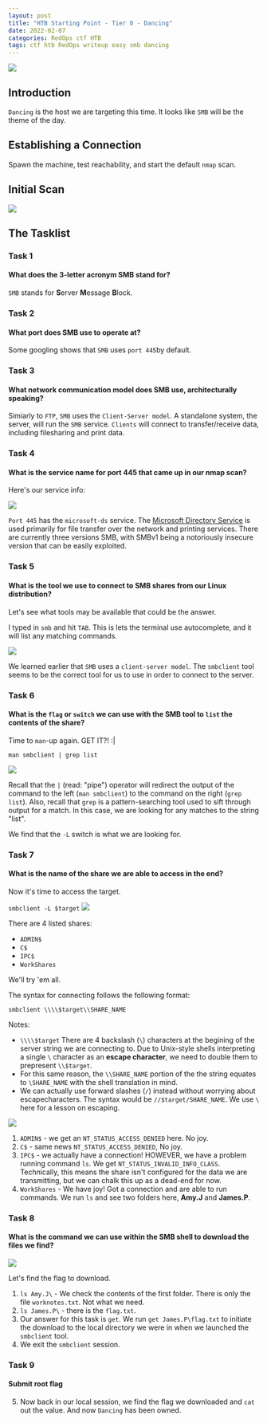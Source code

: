 ```yaml
---
layout: post
title: "HTB Starting Point - Tier 0 - Dancing"
date: 2022-02-07
categories: RedOps ctf HTB
tags: ctf htb RedOps writeup easy smb dancing
---
```

<img src='/assets/img/ctf/htb/sp/tier0/dancing/dancing.PNG'/>

## Introduction

`Dancing` is the host we are targeting this time. It looks like `SMB` will be the theme of the day. 

## Establishing a Connection

Spawn the machine, test reachability, and start the default `nmap` scan.

## Initial Scan

<img src='/assets/img/ctf/htb/sp/tier0/dancing/2nmapall.png'/>



## The Tasklist

### Task 1
#### What does the 3-letter acronym SMB stand for? 

`SMB` stands for **S**erver **M**essage **B**lock.

### Task 2
#### What port does SMB use to operate at?

Some googling shows that `SMB` uses `port 445`by default.

### Task 3
#### What network communication model does SMB use, architecturally speaking? 

Simiarly to `FTP`, `SMB` uses the `Client-Server model`. A standalone system, the server, will run the `SMB` service. `Clients` will connect to transfer/receive data, including filesharing and print data.

### Task 4 
#### What is the service name for port 445 that came up in our nmap scan?

Here's our service info:

<img src='/assets/img/ctf/htb/sp/tier0/dancing/3nmap_services.png'/>

`Port 445` has the `microsoft-ds` service. The [Microsoft Directory Service](https://www.grc.com/port_445.htm) is used primarily for file transfer over the network and printing services. There are currently three versions SMB, with SMBv1 being a notoriously insecure version that can be easily exploited.

### Task 5
#### What is the tool we use to connect to SMB shares from our Linux distribution?

Let's see what tools may be available that could be the answer.

I typed in `smb` and hit `TAB`. This is lets the terminal use autocomplete, and it will list any matching commands.

<img src='/assets/img/ctf/htb/sp/tier0/dancing/4smb.png'/>

We learned earlier that `SMB` uses a `client-server model`. The `smbclient` tool seems to be the correct tool for us to use in order to connect to the server.

### Task 6
#### What is the `flag` or `switch` we can use with the SMB tool to `list` the contents of the share?

Time to `man`-up again. GET IT?! :|

`man smbclient | grep list`

<img src='/assets/img/ctf/htb/sp/tier0/5smb_ls.png'/>

Recall that the `|` (read: "pipe") operator will redirect the output of the command to the left (`man smbclient`) to the command on the right (`grep list`). Also, recall that `grep` is a pattern-searching tool used to sift through output for a match. In this case, we are looking for any matches to the string "list".

We find that the `-L` switch is what we are looking for.

### Task 7
#### What is the name of the share we are able to access in the end?

Now it's time to access the target. 

`smbclient -L $target`
<img src='/asset/img/ctf/htb/sp/tier0/dancing/6smb_L.png'/>

There are 4 listed shares:
* `ADMIN$`
* `C$`
* `IPC$`
* `WorkShares`

We'll try 'em all.

The syntax for connecting follows the following format:

`smbclient \\\\$target\\SHARE_NAME`

Notes:
* `\\\\$target` There are 4 backslash (`\`) characters at the begining of the server string we are connecting to. Due to Unix-style shells interpreting a single `\` character as an **escape character**, we need to double them to prepresent `\\$target`.
*  For this same reason, the `\\SHARE_NAME` portion of the the string equates to `\SHARE_NAME` with the shell translation in mind.
* We can actually use forward slashes (`/`) instead without worrying about escapecharacters. The syntax would be `//$target/SHARE_NAME`. We use `\` here for a lesson on escaping. 

<img src='/assets/img/ctf/htb/sp/tier0/dancing/7smb_connect.png'/>

1. `ADMIN$` - we get an `NT_STATUS_ACCESS_DENIED` here. No joy.
2. `C$` - same news `NT_STATUS_ACCESS_DENIED`, No joy.
3. `IPC$` - we actually have a connection! HOWEVER, we have a problem running command `ls`. We get `NT_STATUS_INVALID_INFO_CLASS`. Technically, this means the share isn't configured for the data we are transmitting, but we can chalk this up as a dead-end for now.
4. `WorkShares` - We have joy! Got a connection and are able to run commands. We run `ls` and see two folders here, **Amy.J** and **James.P**.


### Task 8
#### What is the command we can use within the SMB shell to download the files we find? 

<img src='/assets/img/ctf/htb/sp/tier0/dancing/9smbflag.png'/>

Let's find the flag to download. 

1. `ls Amy.J\` - We check the contents of the first folder. There is only the file `worknotes.txt`. Not what we need.
2. `ls James.P\` - there is the `flag.txt`.
3. Our answer for this task is `get`. We run `get James.P\flag.txt` to initiate the download to the local directory we were in when we launched the `smbclient` tool.
4. We exit the `smbclient` session.

### Task 9
####  Submit root flag
5. Now back in our local session, we find the flag we downloaded and `cat` out the value. And now `Dancing` has been owned.

